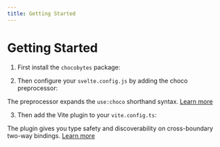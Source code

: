 ```yaml
---
title: Getting Started
---
```


<script lang="ts">
  import Highlighter from "$components/Highlighter.svelte";
  import Demo from "$components/Demo.svelte";
</script>

# Getting Started

1. First install the `chocobytes` package:

<Highlighter code="install.sh" />


2. Then configure your `svelte.config.js` by adding the choco preprocessor:

<Highlighter code="preprocessor.js" />

The preprocessor expands the `use:choco` shorthand syntax. [Learn more](/guides/preprocessor)

3. Then add the Vite plugin to your `vite.config.ts`:

<Highlighter code="plugin.ts" />

The plugin gives you type safety and discoverability on cross-boundary two-way bindings. [Learn more](/guides/plugin)